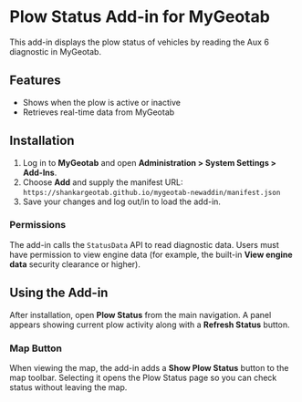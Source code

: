 # Plow Status Add-in for MyGeotab

This add-in displays the plow status of vehicles by reading the Aux 6 diagnostic in MyGeotab.

## Features
- Shows when the plow is active or inactive
- Retrieves real-time data from MyGeotab

## Installation
1. Log in to **MyGeotab** and open **Administration > System Settings > Add-Ins**.
2. Choose **Add** and supply the manifest URL:
   `https://shankargeotab.github.io/mygeotab-newaddin/manifest.json`
3. Save your changes and log out/in to load the add-in.

### Permissions
The add-in calls the `StatusData` API to read diagnostic data. Users must have permission to view engine data (for example, the built-in **View engine data** security clearance or higher).

## Using the Add-in
After installation, open **Plow Status** from the main navigation. A panel appears showing current plow activity along with a **Refresh Status** button.

### Map Button
When viewing the map, the add-in adds a **Show Plow Status** button to the map toolbar. Selecting it opens the Plow Status page so you can check status without leaving the map.
